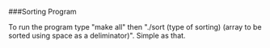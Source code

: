 ###Sorting Program

To run the program type "make all" then "./sort (type of sorting) (array to be sorted using space as a deliminator)". Simple as that.